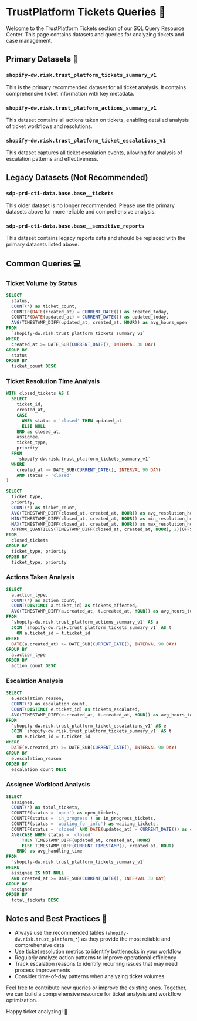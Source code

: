 # TrustPlatform Tickets Queries 🎫

Welcome to the TrustPlatform Tickets section of our SQL Query Resource Center. This page contains datasets and queries for analyzing tickets and case management.

## Primary Datasets 📁

### `shopify-dw.risk.trust_platform_tickets_summary_v1`

This is the primary recommended dataset for all ticket analysis. It contains comprehensive ticket information with key metadata.

### `shopify-dw.risk.trust_platform_actions_summary_v1`

This dataset contains all actions taken on tickets, enabling detailed analysis of ticket workflows and resolutions.

### `shopify-dw.risk.trust_platform_ticket_escalations_v1`

This dataset captures all ticket escalation events, allowing for analysis of escalation patterns and effectiveness.

## Legacy Datasets (Not Recommended)

### `sdp-prd-cti-data.base.base__tickets`

This older dataset is no longer recommended. Please use the primary datasets above for more reliable and comprehensive analysis.

### `sdp-prd-cti-data.base.base__sensitive_reports`

This dataset contains legacy reports data and should be replaced with the primary datasets listed above.

## Common Queries 💻

### Ticket Volume by Status

```sql
SELECT
  status,
  COUNT(*) as ticket_count,
  COUNTIF(DATE(created_at) = CURRENT_DATE()) as created_today,
  COUNTIF(DATE(updated_at) = CURRENT_DATE()) as updated_today,
  AVG(TIMESTAMP_DIFF(updated_at, created_at, HOUR)) as avg_hours_open
FROM
  `shopify-dw.risk.trust_platform_tickets_summary_v1`
WHERE
  created_at >= DATE_SUB(CURRENT_DATE(), INTERVAL 30 DAY)
GROUP BY
  status
ORDER BY
  ticket_count DESC
```

### Ticket Resolution Time Analysis

```sql
WITH closed_tickets AS (
  SELECT
    ticket_id,
    created_at,
    CASE
      WHEN status = 'closed' THEN updated_at
      ELSE NULL
    END as closed_at,
    assignee,
    ticket_type,
    priority
  FROM
    `shopify-dw.risk.trust_platform_tickets_summary_v1`
  WHERE
    created_at >= DATE_SUB(CURRENT_DATE(), INTERVAL 90 DAY)
    AND status = 'closed'
)

SELECT
  ticket_type,
  priority,
  COUNT(*) as ticket_count,
  AVG(TIMESTAMP_DIFF(closed_at, created_at, HOUR)) as avg_resolution_hours,
  MIN(TIMESTAMP_DIFF(closed_at, created_at, HOUR)) as min_resolution_hours,
  MAX(TIMESTAMP_DIFF(closed_at, created_at, HOUR)) as max_resolution_hours,
  APPROX_QUANTILES(TIMESTAMP_DIFF(closed_at, created_at, HOUR), 2)[OFFSET(1)] as median_resolution_hours
FROM
  closed_tickets
GROUP BY
  ticket_type, priority
ORDER BY
  ticket_type, priority
```

### Actions Taken Analysis

```sql
SELECT
  a.action_type,
  COUNT(*) as action_count,
  COUNT(DISTINCT a.ticket_id) as tickets_affected,
  AVG(TIMESTAMP_DIFF(a.created_at, t.created_at, HOUR)) as avg_hours_to_action
FROM 
  `shopify-dw.risk.trust_platform_actions_summary_v1` AS a
  JOIN `shopify-dw.risk.trust_platform_tickets_summary_v1` AS t
    ON a.ticket_id = t.ticket_id
WHERE
  DATE(a.created_at) >= DATE_SUB(CURRENT_DATE(), INTERVAL 90 DAY)
GROUP BY
  a.action_type
ORDER BY
  action_count DESC
```

### Escalation Analysis

```sql
SELECT
  e.escalation_reason,
  COUNT(*) as escalation_count,
  COUNT(DISTINCT e.ticket_id) as tickets_escalated,
  AVG(TIMESTAMP_DIFF(e.created_at, t.created_at, HOUR)) as avg_hours_to_escalation
FROM 
  `shopify-dw.risk.trust_platform_ticket_escalations_v1` AS e
  JOIN `shopify-dw.risk.trust_platform_tickets_summary_v1` AS t
    ON e.ticket_id = t.ticket_id
WHERE
  DATE(e.created_at) >= DATE_SUB(CURRENT_DATE(), INTERVAL 90 DAY)
GROUP BY
  e.escalation_reason
ORDER BY
  escalation_count DESC
```

### Assignee Workload Analysis

```sql
SELECT
  assignee,
  COUNT(*) as total_tickets,
  COUNTIF(status = 'open') as open_tickets,
  COUNTIF(status = 'in_progress') as in_progress_tickets,
  COUNTIF(status = 'waiting_for_info') as waiting_tickets,
  COUNTIF(status = 'closed' AND DATE(updated_at) = CURRENT_DATE()) as closed_today,
  AVG(CASE WHEN status = 'closed' 
      THEN TIMESTAMP_DIFF(updated_at, created_at, HOUR) 
      ELSE TIMESTAMP_DIFF(CURRENT_TIMESTAMP(), created_at, HOUR) 
    END) as avg_handling_time
FROM
  `shopify-dw.risk.trust_platform_tickets_summary_v1`
WHERE
  assignee IS NOT NULL
  AND created_at >= DATE_SUB(CURRENT_DATE(), INTERVAL 30 DAY)
GROUP BY
  assignee
ORDER BY
  total_tickets DESC
```

## Notes and Best Practices 📝

- Always use the recommended tables (`shopify-dw.risk.trust_platform_*`) as they provide the most reliable and comprehensive data
- Use ticket resolution metrics to identify bottlenecks in your workflow
- Regularly analyze action patterns to improve operational efficiency
- Track escalation reasons to identify recurring issues that may need process improvements
- Consider time-of-day patterns when analyzing ticket volumes

Feel free to contribute new queries or improve the existing ones. Together, we can build a comprehensive resource for ticket analysis and workflow optimization.

Happy ticket analyzing! 🧐 